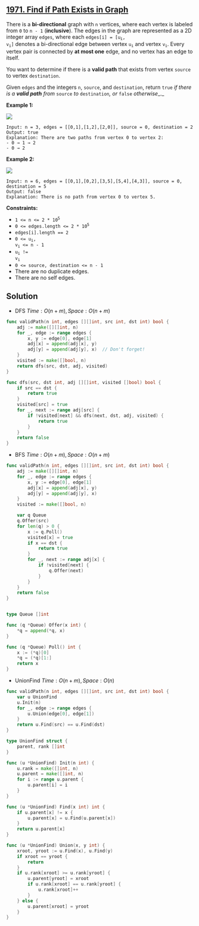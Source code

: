 ## [1971. Find if Path Exists in Graph](https://leetcode.com/problems/find-if-path-exists-in-graph/)


There is a **bi-directional** graph with `n` vertices, where each vertex is labeled from `0` to `n - 1` (**inclusive**). The edges in the graph are represented as a 2D integer array `edges`, where each <code>edges[i] = [u<sub style="display: inline;">i</sub>, v<sub style="display: inline;">i</sub>]</code> denotes a bi-directional edge between vertex <code>u<sub style="display: inline;">i</sub></code> and vertex <code>v<sub style="display: inline;">i</sub></code>. Every vertex pair is connected by **at most one** edge, and no vertex has an edge to itself.

You want to determine if there is a **valid path** that exists from vertex `source` to vertex `destination`.

Given `edges` and the integers `n`, `source`, and `destination`, return `true` _if there is a **valid path** from_ `source` _to_ `destination`_, or_ `false` _otherwise__._

**Example 1:**

![](https://assets.leetcode.com/uploads/2021/08/14/validpath-ex1.png)

```
Input: n = 3, edges = [[0,1],[1,2],[2,0]], source = 0, destination = 2
Output: true
Explanation: There are two paths from vertex 0 to vertex 2:
- 0 → 1 → 2
- 0 → 2
```

**Example 2:**

![](https://assets.leetcode.com/uploads/2021/08/14/validpath-ex2.png)

```
Input: n = 6, edges = [[0,1],[0,2],[3,5],[5,4],[4,3]], source = 0, destination = 5
Output: false
Explanation: There is no path from vertex 0 to vertex 5.
```

**Constraints:**

*   <code>1 <= n <= 2 * 10<sup>5</sup></code>
*   <code>0 <= edges.length <= 2 * 10<sup>5</sup></code>
*   `edges[i].length == 2`
*   <code>0 <= u<sub style="display: inline;">i</sub>, v<sub style="display: inline;">i</sub> <= n - 1</code>
*   <code>u<sub style="display: inline;">i</sub> != v<sub style="display: inline;">i</sub></code>
*   `0 <= source, destination <= n - 1`
*   There are no duplicate edges.
*   There are no self edges.



## Solution

- DFS	$Time: O(n+m), Space: O(n+m)$ 

```go
func validPath(n int, edges [][]int, src int, dst int) bool {
    adj := make([][]int, n)
    for _, edge := range edges {
        x, y := edge[0], edge[1]
        adj[x] = append(adj[x], y)
        adj[y] = append(adj[y], x)  // Don't forget!
    }
    visited := make([]bool, n)
    return dfs(src, dst, adj, visited)
}

func dfs(src, dst int, adj [][]int, visited []bool) bool {
    if src == dst {
        return true
    }
    visited[src] = true
    for _, next := range adj[src] {
        if !visited[next] && dfs(next, dst, adj, visited) {
            return true
        }
    }
    return false
}
```



- BFS	$Time: O(n+m), Space: O(n+m)$ 

```go
func validPath(n int, edges [][]int, src int, dst int) bool {
    adj := make([][]int, n)
    for _, edge := range edges {
        x, y := edge[0], edge[1]
        adj[x] = append(adj[x], y)
        adj[y] = append(adj[y], x)
    }
    visited := make([]bool, n)

    var q Queue
    q.Offer(src)
    for len(q) > 0 {
        x := q.Poll()
        visited[x] = true
        if x == dst {
            return true
        }
        for _, next := range adj[x] {
            if !visited[next] {
                q.Offer(next)
            }
        }
    }
    return false
}


type Queue []int

func (q *Queue) Offer(x int) {
    *q = append(*q, x)
}

func (q *Queue) Poll() int {
    x := (*q)[0]
    *q = (*q)[1:]
    return x
}
```



- UnionFind	$Time: O(n+m), Space: O(n)$ 

```go
func validPath(n int, edges [][]int, src int, dst int) bool {
    var u UnionFind
    u.Init(n)
    for _, edge := range edges {
        u.Union(edge[0], edge[1])
    }
    return u.Find(src) == u.Find(dst)
}

type UnionFind struct {
    parent, rank []int
}

func (u *UnionFind) Init(n int) {
    u.rank = make([]int, n)
    u.parent = make([]int, n)
    for i := range u.parent {
        u.parent[i] = i
    }
}

func (u *UnionFind) Find(x int) int {
    if u.parent[x] != x {
        u.parent[x] = u.Find(u.parent[x])
    }
    return u.parent[x]
}

func (u *UnionFind) Union(x, y int) {
    xroot, yroot := u.Find(x), u.Find(y)
    if xroot == yroot {
        return
    }
    if u.rank[xroot] >= u.rank[yroot] {
        u.parent[yroot] = xroot
        if u.rank[xroot] == u.rank[yroot] {
            u.rank[xroot]++
        }
    } else {
        u.parent[xroot] = yroot
    }
}
```

